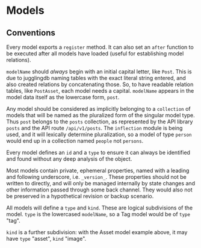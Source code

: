 Models
======

## Conventions

Every model exports a `register` method. It can also set an `after` function
to be executed after all models have loaded (useful for establishing model
relations).

`modelName` should _always_ begin with an initial capital letter, like `Post`.
This is due to jugglingdb naming tables with the exact literal string entered,
and also created relations by concatenating those. So, to have readable relation
tables, like `PostAsset`, each model needs a capital. `modelName` appears in
the model data itself as the lowercase form, `post`.

Any model should be considered as implicitly belonging to a `collection` of
models that will be named as the pluralized form of the singular model type.
Thus `post` belongs to the `posts` collection, as represented by the API library
`posts` and the API route `/api/v1/posts`. The `inflection` module is being
used, and it will lexically determine pluralization, so a model of type `person`
would end up in a collection named `people` not `persons`.

Every model defines an `id` and a `type` to ensure it can always be
identified and found without any deep analysis of the object.

Most models contain private, ephemeral properties, named with a leading and
following underscore, i.e. `_version_`. These properties should not be written
to directly, and will only be managed internally by state changes and other
information passed through some back channel. They would also not be preserved
in a hypothetical revision or backup scenario.

All models will define a `type` and `kind`. These are logical subdivisions of
the model. `type` is the lowercased `modelName`, so a Tag model
would be of `type` "tag".

`kind` is a further subdivision: with the Asset model example above, it may have
`type` "asset", `kind` "image".


